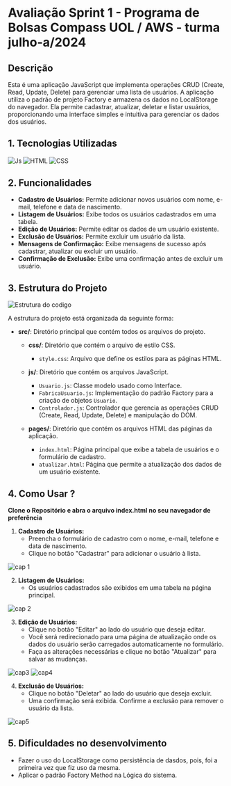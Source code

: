 
# Avaliação Sprint 1 - Programa de Bolsas Compass UOL / AWS - turma julho-a/2024

## Descrição

Esta é uma aplicação JavaScript que implementa operações CRUD (Create, Read, Update, Delete) para gerenciar uma lista de usuários. A aplicação utiliza o padrão de projeto Factory e armazena os dados no LocalStorage do navegador. Ela permite cadastrar, atualizar, deletar e listar usuários, proporcionando uma interface simples e intuitiva para gerenciar os dados dos usuários.

## 1. Tecnologias Utilizadas

<img align="center" alt="Js" src="https://img.shields.io/badge/JavaScript-F7DF1E?style=for-the-badge&logo=javascript&logoColor=black">  
  <img align="center" alt="HTML" src="https://img.shields.io/badge/HTML5-E34F26?style=for-the-badge&logo=html5&logoColor=white">
  <img align="center" alt="CSS" src="https://img.shields.io/badge/CSS-239120?&style=for-the-badge&logo=css3&logoColor=white">

## 2. Funcionalidades

- **Cadastro de Usuários:** Permite adicionar novos usuários com nome, e-mail, telefone e data de nascimento.
- **Listagem de Usuários:** Exibe todos os usuários cadastrados em uma tabela.
- **Edição de Usuários:** Permite editar os dados de um usuário existente.
- **Exclusão de Usuários:** Permite excluir um usuário da lista.
- **Mensagens de Confirmação:** Exibe mensagens de sucesso após cadastrar, atualizar ou excluir um usuário.
- **Confirmação de Exclusão:** Exibe uma confirmação antes de excluir um usuário.


## 3. Estrutura do Projeto

![Estrutura do codigo](https://github.com/user-attachments/assets/7b3475c7-6fa7-4506-8ee1-fb44656457e2)

A estrutura do projeto está organizada da seguinte forma:

- **src/**: Diretório principal que contém todos os arquivos do projeto.
  
  - **css/**: Diretório que contém o arquivo de estilo CSS.
    - `style.css`: Arquivo que define os estilos para as páginas HTML.
      
  - **js/**: Diretório que contém os arquivos JavaScript.
    - `Usuario.js`: Classe modelo usado como Interface.
    - `FabricaUsuario.js`: Implementação do padrão Factory para a criação de objetos `Usuario`.
    - `Controlador.js`: Controlador que gerencia as operações CRUD (Create, Read, Update, Delete) e manipulação do DOM.
  - **pages/**: Diretório que contém os arquivos HTML das páginas da aplicação.
    
    - `index.html`: Página principal que exibe a tabela de usuários e o formulário de cadastro.
    - `atualizar.html`: Página que permite a atualização dos dados de um usuário existente.



## 4. Como Usar ?

 **Clone o Repositório e abra o arquivo index.html no seu navegador de preferência**

1. **Cadastro de Usuários:**
   - Preencha o formulário de cadastro com o nome, e-mail, telefone e data de nascimento.
   - Clique no botão "Cadastrar" para adicionar o usuário à lista.

![cap 1](https://github.com/user-attachments/assets/f8852f2f-6643-41b2-825d-b92cd33ddd43)

2. **Listagem de Usuários:**
   - Os usuários cadastrados são exibidos em uma tabela na página principal.

![cap 2](https://github.com/user-attachments/assets/934963e2-f95e-4449-ba4a-79b26ad1e779)

3. **Edição de Usuários:**
   - Clique no botão "Editar" ao lado do usuário que deseja editar.
   - Você será redirecionado para uma página de atualização onde os dados do usuário serão carregados automaticamente no formulário.
   - Faça as alterações necessárias e clique no botão "Atualizar" para salvar as mudanças.

![cap3](https://github.com/user-attachments/assets/260ad4c6-65f3-437c-affe-1d875e2df780)
![cap4](https://github.com/user-attachments/assets/0c618df3-12d2-4ef3-9d82-378b4330ab5f)

4. **Exclusão de Usuários:**
   - Clique no botão "Deletar" ao lado do usuário que deseja excluir.
   - Uma confirmação será exibida. Confirme a exclusão para remover o usuário da lista.

![cap5](https://github.com/user-attachments/assets/b5b7ee40-6bba-45b2-bf26-add8df3f59e7)


## 5. Dificuldades no desenvolvimento

- Fazer o uso do LocalStorage como persistência de dasdos, pois, foi a primeira vez que fiz uso da mesma.
- Aplicar o padrão Factory Method na Lógica do sistema.
